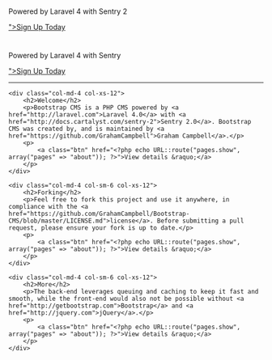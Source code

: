 <div class="hidden-xs">
    <div class="jumbotron">
        <div class="hidden-sm">
            <h1><?php echo Config::get("cms.name"); ?></h1>
        </div>
        <div class="visible-sm">
            <h1><?php echo Config::get("cms.name"); ?></h1>
        </div>
        <p class="lead">Powered by Laravel 4 with Sentry 2</p>
        <a class="btn btn-lg btn-success" href="<?php echo URL::route("account.register"); ?>">Sign Up Today</a>
    </div>
</div>

<div class="visible-xs">
    <div class="jumbotron">
        <h1><?php echo Config::get("cms.name"); ?></h1>
        <p class="lead">Powered by Laravel 4 with Sentry</p>
        <a class="btn btn-lg btn-success" href="<?php echo URL::route("account.register"); ?>">Sign Up Today</a>
    </div>
</div>

<hr>

<div class="row">

    <div class="col-md-4 col-xs-12">
        <h2>Welcome</h2>
        <p>Bootstrap CMS is a PHP CMS powered by <a href="http://laravel.com">Laravel 4.0</a> with <a href="http://docs.cartalyst.com/sentry-2">Sentry 2.0</a>. Bootstrap CMS was created by, and is maintained by <a href="https://github.com/GrahamCampbell">Graham Campbell</a>.</p>
        <p>
            <a class="btn" href="<?php echo URL::route("pages.show", array("pages" => "about")); ?>">View details &raquo;</a>
        </p>
    </div>

    <div class="col-md-4 col-sm-6 col-xs-12">
        <h2>Forking</h2>
        <p>Feel free to fork this project and use it anywhere, in compliance with the <a href="https://github.com/GrahamCampbell/Bootstrap-CMS/blob/master/LICENSE.md">license</a>. Before submitting a pull request, please ensure your fork is up to date.</p>
        <p>
            <a class="btn" href="<?php echo URL::route("pages.show", array("pages" => "about")); ?>">View details &raquo;</a>
        </p>
    </div>

    <div class="col-md-4 col-sm-6 col-xs-12">
        <h2>More</h2>
        <p>The back-end leverages queuing and caching to keep it fast and smooth, while the front-end would also not be possible without <a href="http://getbootstrap.com">Bootstrap</a> and <a href="http://jquery.com">jQuery</a>.</p>
        <p>
            <a class="btn" href="<?php echo URL::route("pages.show", array("pages" => "about")); ?>">View details &raquo;</a>
        </p>
    </div>

</div>

